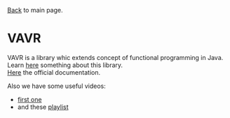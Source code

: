 
[Back](../README.md) to main page.

# VAVR

VAVR is a library whic extends concept of functional programming in Java. <br/>
Learn [here](https://www.baeldung.com/vavr) something about this library. <br/>
[Here](https://docs.vavr.io/) the official documentation. <br/>

Also we have some useful videos:
- [first one](https://www.youtube.com/watch?v=2JTlFAjhL3U)
- and these [playlist](https://www.youtube.com/watch?v=ucIkbMYdU14&list=PLF5X0J2bZ_k5fVHsE9gb18llOFKHiZbfP)
